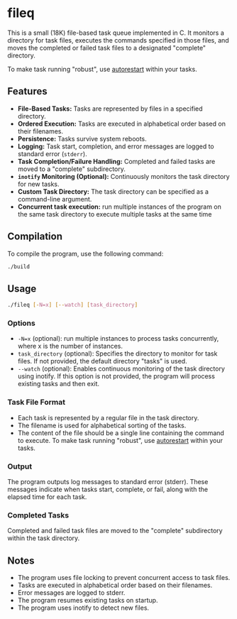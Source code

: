 # fileq
This is a small (18K) file-based task queue implemented in C. It monitors a directory for task files, executes the commands specified in those files, and moves the completed or failed task files to a designated "complete" directory.  

To make task running "robust", use [autorestart](https://github.com/guschris/autorestart) within your tasks.

## Features

* **File-Based Tasks:** Tasks are represented by files in a specified directory.
* **Ordered Execution:** Tasks are executed in alphabetical order based on their filenames.
* **Persistence:** Tasks survive system reboots.
* **Logging:** Task start, completion, and error messages are logged to standard error (`stderr`).
* **Task Completion/Failure Handling:** Completed and failed tasks are moved to a "complete" subdirectory.
* **`inotify` Monitoring (Optional):** Continuously monitors the task directory for new tasks.
* **Custom Task Directory:** The task directory can be specified as a command-line argument.
* **Concurrent task execution:** run multiple instances of the program on the same task directory to execute multiple tasks at the same time 

## Compilation

To compile the program, use the following command:
```sh
./build
```

## Usage

```sh
./fileq [-N=x] [--watch] [task_directory] 
```
### Options

* `-N=x` (optional): run multiple instances to process tasks concurrently, where x is the number of instances.
* `task_directory` (optional): Specifies the directory to monitor for task files. If not provided, the default directory "tasks" is used.
* `--watch` (optional): Enables continuous monitoring of the task directory using inotify. If this option is not provided, the program will process existing tasks and then exit.

### Task File Format
* Each task is represented by a regular file in the task directory.
* The filename is used for alphabetical sorting of the tasks.
* The content of the file should be a single line containing the command to execute.  To make task running "robust", use [autorestart](https://github.com/guschris/autorestart) within your tasks.

### Output
The program outputs log messages to standard error (stderr). These messages indicate when tasks start, complete, or fail, along with the elapsed time for each task.

### Completed Tasks
Completed and failed task files are moved to the "complete" subdirectory within the task directory.

## Notes

* The program uses file locking to prevent concurrent access to task files.
* Tasks are executed in alphabetical order based on their filenames.
* Error messages are logged to stderr.
* The program resumes existing tasks on startup.
* The program uses inotify to detect new files.